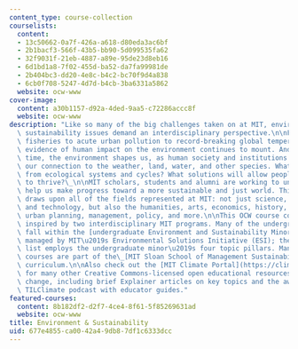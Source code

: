 ```yaml
---
content_type: course-collection
courselists:
  content:
  - 13c50662-0a7f-426a-a618-d80eda3ac6bf
  - 2b1bacf3-566f-43b5-bb90-5d099535fa62
  - 32f9031f-21eb-4887-a89e-95de23d8eb16
  - 6d1bd1a8-7f02-455d-ba52-da7fa99981de
  - 2b404bc3-dd20-4e8c-b4c2-bc70f9d4a838
  - 6cb0f708-5247-4d7d-b4cb-3ba6331a5862
  website: ocw-www
cover-image:
  content: a30b1157-d92a-4ded-9aa5-c72286accc8f
  website: ocw-www
description: "Like so many of the big challenges taken on at MIT, environmental and\
  \ sustainability issues demand an interdisciplinary perspective.\n\nFrom declining\
  \ fisheries to acute urban pollution to record-breaking global temperatures, the\
  \ evidence of human impact on the environment continues to mount. And at the same\
  \ time, the environment shapes us, as human society and institutions are built upon\
  \ our connection to the weather, land, water, and other species. What can we learn\
  \ from ecological systems and cycles? What solutions will allow people and the planet\
  \ to thrive?\_\n\nMIT scholars, students and alumni are working to understand and\
  \ help us make progress toward a more sustainable and just world. This core mission\
  \ draws upon all of the fields represented at MIT: not just science, engineering,\
  \ and technology, but also the humanities, arts, economics, history, architecture,\
  \ urban planning, management, policy, and more.\n\nThis OCW course collection is\
  \ inspired by two interdisciplinary MIT programs. Many of the undergraduate courses\
  \ fall within the [undergraduate Environment and Sustainability Minor](http://environmentalsolutions.mit.edu/environment-sustainability-minor/)\
  \ managed by MIT\u2019s Environmental Solutions Initiative (ESI); the OCW course\
  \ list employs the undergraduate minor\u2019s four topic pillars. Many of the graduate-level\
  \ courses are part of the\_[MIT Sloan School of Management Sustainability Certificate](http://mitsloan.mit.edu/sustainability/sustainability-certificate)\
  \ curriculum.\n\nAlso check out the [MIT Climate Portal](https://climate.mit.edu)\
  \ for many other Creative Commons-licensed open educational resources on climate\
  \ change, including brief Explainer articles on key topics and the award-winning\
  \ TILClimate podcast with educator guides."
featured-courses:
  content: 8b182df2-d2f7-4ce4-8f61-5f85269631ad
  website: ocw-www
title: Environment & Sustainability
uid: 677e4855-ca00-42a4-9db8-7df1c6333dcc
---
```

